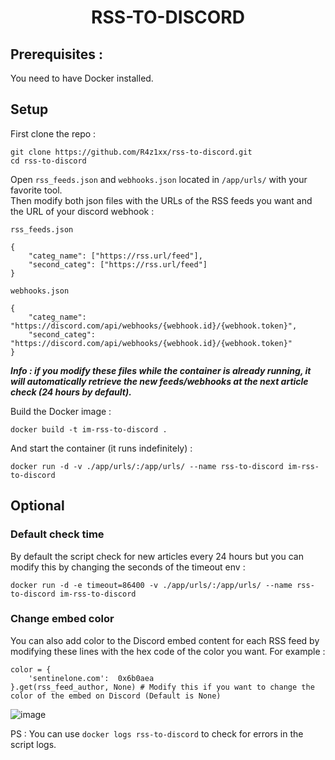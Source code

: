 # <p align="center">RSS-TO-DISCORD</p>

## Prerequisites :
You need to have Docker installed.

## Setup
First clone the repo :
```
git clone https://github.com/R4z1xx/rss-to-discord.git
cd rss-to-discord
```
Open `rss_feeds.json` and `webhooks.json` located in `/app/urls/` with your favorite tool. <br>
Then modify both json files with the URLs of the RSS feeds you want and the URL of your discord webhook :  
```
rss_feeds.json

{
    "categ_name": ["https://rss.url/feed"],
    "second_categ": ["https://rss.url/feed"]
}
```
```
webhooks.json

{
    "categ_name": "https://discord.com/api/webhooks/{webhook.id}/{webhook.token}",
    "second_categ": "https://discord.com/api/webhooks/{webhook.id}/{webhook.token}"
}
```
***Info : if you modify these files while the container is already running, it will automatically retrieve the new feeds/webhooks at the next article check (24 hours by default).***

Build the Docker image :
```
docker build -t im-rss-to-discord .
```
And start the container (it runs indefinitely) : 
```
docker run -d -v ./app/urls/:/app/urls/ --name rss-to-discord im-rss-to-discord
```

## Optional
### Default check time
By default the script check for new articles every 24 hours but you can modify this by changing the seconds of the timeout env : 
```
docker run -d -e timeout=86400 -v ./app/urls/:/app/urls/ --name rss-to-discord im-rss-to-discord
```

### Change embed color
You can also add color to the Discord embed content for each RSS feed by modifying these lines with the hex code of the color you want. For example : 
```
color = {
    'sentinelone.com':  0x6b0aea
}.get(rss_feed_author, None) # Modify this if you want to change the color of the embed on Discord (Default is None)
```
![image](https://github.com/R4z1xx/rss-to-discord/assets/118757955/bf6cf8ae-f6a4-4daf-b104-bcbc8cb52f4d)

PS : You can use `docker logs rss-to-discord` to check for errors in the script logs.
